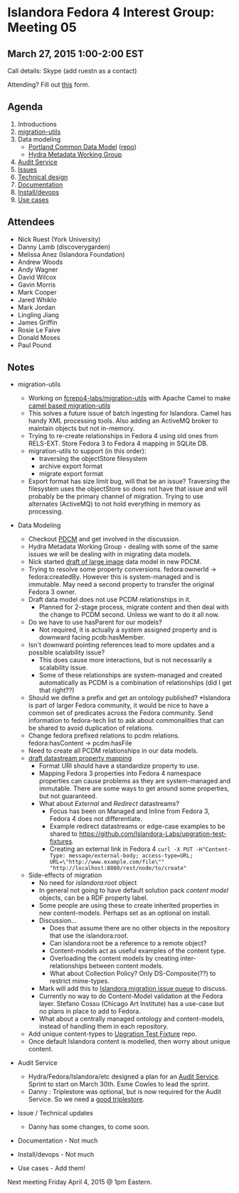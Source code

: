 # Islandora Fedora 4 Interest Group: Meeting 05

## March 27, 2015 1:00-2:00 EST

Call details: Skype (add ruestn as a contact)

Attending? Fill out [this](https://docs.google.com/forms/d/1CMMt2LkrEz9Sx0NLONvg0R_JRjeSQjruVnS_Uv26gjg/viewform) form.

## Agenda

1. Introductions
2. [migration-utils](https://github.com/fcrepo4-labs/migration-utils)
3. Data modeling
    * [Portland Common Data Model](https://wiki.duraspace.org/display/FF/Portland+Common+Data+Model) ([repo](https://github.com/duraspace/pcdm))
    * [Hydra Metadata Working Group](https://wiki.duraspace.org/display/hydra/Hydra+Metadata+Working+Group)
4. [Audit Service](https://wiki.duraspace.org/display/FF/2015-02-20+-+Audit+Service+Planning+Meeting)
5. [Issues](https://github.com/islandora-labs/islandora/issues)
6. [Technical design](http://islandora-labs.github.io/islandora/technical-documentation/technical_design/)
7. [Documentation](http://islandora-labs.github.io/islandora/)
8. [Install/devops](https://github.com/Islandora-Labs/islandora/tree/7.x-2.x/install)
9. [Use cases](https://github.com/Islandora/Islandora-Fedora4-Interest-Group/labels/use%20case)
  
## Attendees

* Nick Ruest (York University)
* Danny Lamb (discoverygarden)
* Melissa Anez (Islandora Foundation)
* Andrew Woods
* Andy Wagner
* David Wilcox
* Gavin Morris
* Mark Cooper
* Jared Whiklo
* Mark Jordan
* Lingling Jiang
* James Griffin
* Rosie Le Faive
* Donald Moses
* Paul Pound

## Notes

* migration-utils
   * Working on [fcrepo4-labs/migration-utils](https://github.com/fcrepo4-labs/migration-utils) with Apache Camel to make [camel based migration-utils](https://github.com/Islandora-labs/migration-utils/tree/camel-service)
   * This solves a future issue of batch ingesting for Islandora. Camel has handy XML processing tools. Also adding an ActiveMQ broker to maintain objects but not in-memory.
   * Trying to re-create relationships in Fedora 4 using old ones from RELS-EXT. Store Fedora 3 to Fedora 4 mapping in SQLite DB.
   * migration-utils to support (in this order):
      * traversing the objectStore filesystem
      * archive export format
      * migrate export format
   * Export format has size limit bug, will that be an issue? Traversing the filesystem uses the objectStore so does not have that issue and will probably be the primary channel of migration. Trying to use alternates (ActiveMQ) to not hold everything in memory as processing.

* Data Modeling
   * Checkout [PDCM](https://wiki.duraspace.org/display/FF/Portland+Common+Data+Model) and get involved in the discussion.
   * Hydra Metadata Working Group - dealing with some of the same issues we will be dealing with in migrating data models.
   * Nick started [draft of large image](https://raw.githubusercontent.com/wiki/Islandora-Labs/islandora/images/Islandora-SP-Large-Image-Fedora4.jpg) data model in new PDCM.
   * Trying to resolve some property conversions. fedora:ownerId -> fedora:createdBy. However this is system-managed and is immutable. May need a second property to transfer the original Fedora 3 owner.
   * Draft data model does not use PCDM relationships in it. 
      * Planned for 2-stage process, migrate content and then deal with the change to PCDM second. Unless we want to do it all now.
   * Do we have to use hasParent for our models? 
      * Not required, it is actually a system assigned property and is downward facing pcdb:hasMember.
   * Isn't downward pointing references lead to more updates and a possible scalability issue? 
      * This does cause more interactions, but is not necessarily a scalability issue. 
      * Some of these relationships are system-managed and created automatically as PCDM is a combination of relationships (did I get that right??)
   * Should we define a prefix and get an ontology published? 
      *Islandora is part of larger Fedora community, it would be nice to have a common set of predicates across the Fedora community. Send information to fedora-tech list to ask about commonalities that can be shared to avoid duplication of relations.
   * Change fedora prefixed relations to pcdm relations. fedora:hasContent -> pcdm:hasFile
   * Need to create all PCDM relationships in our data models.
   * [draft datastream property mapping](https://github.com/Islandora-Labs/islandora/blob/7.x-2.x/docs/technical-documentation/migration.md#fcrepo3-datastream-properties-to-fcrepo4)
      * Format URI should have a standardize property to use. 
      * Mapping Fedora 3 properties into Fedora 4 namespace properties can cause problems as they are system-managed and immutable. There are some ways to get around some properties, but not guaranteed.
      * What about *External* and *Redirect* datastreams? 
         * Focus has been on Managed and Inline from Fedora 3, Fedora 4 does not differentiate.
         * Example redirect datastreams or edge-case examples to be shared to https://github.com/Islandora-Labs/upgration-test-fixtures. 
         * Creating an external link in Fedora 4 ```curl -X PUT -H"Content-Type: message/external-body; access-type=URL; URL=\"http://www.example.com/file\"" "http://localhost:8080/rest/node/to/create"```
   * Side-effects of migration
      * No need for *islandora:root* object
      * In general not going to have default solution pack *content model* objects, can be a RDF property label.
      * Some people are using these to create inherited properties in new content-models. Perhaps set as an optional on install.
      * Discussion...
         * Does that assume there are no other objects in the repository that use the islandora:root.
         * Can islandora:root be a reference to a remote object?
         * Content-models act as useful examples of the content type.
         * Overloading the content models by creating inter-relationships between content models.
         * What about Collection Policy? Only DS-Composite(??) to restrict mime-types.
      * Mark will add this to [Islandora migration issue queue](https://github.com/Islandora-Labs/islandora/issues) to discuss.
      * Currently no way to do Content-Model validation at the Fedora layer. Stefano Cossu (Chicago Art Institute) has a use-case but no plans in place to add to Fedora.
      * What about a centrally managed ontology and content-models, instead of handling them in each repository.
   * Add unique content-types to [Upgration Test Fixture](https://github.com/Islandora-Labs/upgration-test-fixtures) repo.
   * Once default Islandora content is modelled, then worry about unique content.
* Audit Service
   * Hydra/Fedora/Islandora/etc designed a plan for an [Audit Service](https://wiki.duraspace.org/display/FF/Design+-+Audit+Service). Sprint to start on March 30th. Esme Cowles to lead the sprint.
   * Danny : Triplestore was optional, but is now required for the Audit Service. So we need a [good triplestore](https://github.com/Islandora-Labs/islandora/issues/30).
* Issue / Technical updates
   * Danny has some changes, to come soon.
* Documentation - Not much
* Install/devops - Not much
* Use cases - Add them! 

Next meeting Friday April 4, 2015 @ 1pm Eastern.
